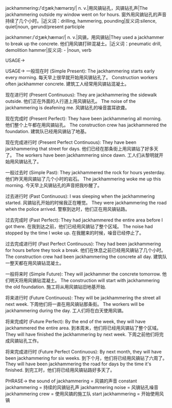 jackhammering:/ˈdʒækˌhæmərɪŋ/| n. v.|用风镐钻孔，风镐钻孔声|The jackhammering outside my window went on for hours.  窗外用风镐钻孔的声音持续了几个小时。|近义词：drilling, hammering, pounding|反义词:silence, quiet|noun, gerund/present participle

jackhammer:/ˈdʒækˌhæmər/| n. v.|风镐，用风镐钻|They used a jackhammer to break up the concrete. 他们用风镐打碎混凝土。|近义词：pneumatic drill, demolition hammer|反义词: - |noun, verb


USAGE->

USAGE->
一般现在时 (Simple Present):
The jackhammering starts early every morning.  每天早上很早就开始用风镐钻孔了。
Construction workers often jackhammer concrete. 建筑工人经常用风镐钻混凝土。

现在进行时 (Present Continuous):
They are jackhammering the sidewalk outside. 他们正在外面的人行道上用风镐钻孔。
The noise of the jackhammering is deafening me.  风镐钻孔的噪音震耳欲聋。

现在完成时 (Present Perfect):
They have been jackhammering all morning. 他们整个上午都在用风镐钻孔。
The construction crew has jackhammered the foundation. 建筑队已经用风镐钻了地基。

现在完成进行时 (Present Perfect Continuous):
They have been jackhammering that street for days. 他们已经在那条街上用风镐钻了好多天了。
The workers have been jackhammering since dawn. 工人们从黎明就开始用风镐钻孔了。


一般过去时 (Simple Past):
They jackhammered the rock for hours yesterday. 他们昨天用风镐钻了几个小时的岩石。
The jackhammering woke me up this morning.  今天早上风镐钻孔的声音把我吵醒了。


过去进行时 (Past Continuous):
I was sleeping when the jackhammering started.  风镐钻孔开始的时候我正在睡觉。
They were jackhammering the road when the police arrived.  警察到达时，他们正在用风镐钻路。

过去完成时 (Past Perfect):
They had jackhammered the entire area before I got there.  在我到达之前，他们已经用风镐钻了整个区域。
The noise had stopped by the time I woke up.  在我醒来的时候，噪音已经停止了。

过去完成进行时 (Past Perfect Continuous):
They had been jackhammering for hours before they took a break. 他们在休息之前已经用风镐钻了几个小时。
The construction crew had been jackhammering the concrete all day. 建筑队一整天都在用风镐钻混凝土。

一般将来时 (Simple Future):
They will jackhammer the concrete tomorrow.  他们明天将用风镐钻混凝土。
The construction will start with jackhammering the old foundation. 施工将从用风镐钻旧地基开始.

将来进行时 (Future Continuous):
They will be jackhammering the street all next week.  下周他们将一直在用风镐钻那条街。
The workers will be jackhammering during the day.  工人们将在白天使用风镐。

将来完成时 (Future Perfect):
By the end of the week, they will have jackhammered the entire area. 到本周末，他们将已经用风镐钻了整个区域。
They will have finished the jackhammering by next week.  下周之前他们将完成风镐钻孔工作。

将来完成进行时 (Future Perfect Continuous):
By next month, they will have been jackhammering for six weeks. 到下个月，他们将已经用风镐钻了六周了。
They will have been jackhammering the road for days by the time it's finished. 到完工时，他们将已经用风镐钻路好多天了。


PHRASE->
the sound of jackhammering = 风镐的声音
constant jackhammering =  持续的风镐钻孔声
jackhammering noise = 风镐钻孔噪音
jackhammering crew = 使用风镐的施工队
start jackhammering = 开始使用风镐
